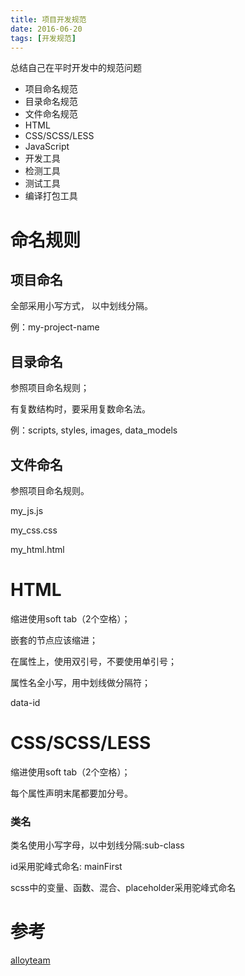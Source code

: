 ```yaml
---
title: 项目开发规范
date: 2016-06-20
tags: [开发规范]
---
```


总结自己在平时开发中的规范问题

- 项目命名规范
- 目录命名规范
- 文件命名规范
- HTML
- CSS/SCSS/LESS
- JavaScript
- 开发工具
- 检测工具
- 测试工具
- 编译打包工具

<!-- more -->

# 命名规则

## 项目命名

全部采用小写方式， 以中划线分隔。

例：my-project-name

## 目录命名

参照项目命名规则；

有复数结构时，要采用复数命名法。

例：scripts, styles, images, data_models

## 文件命名

参照项目命名规则。

my_js.js

my_css.css

my_html.html



# HTML

缩进使用soft tab（2个空格）；

嵌套的节点应该缩进；

在属性上，使用双引号，不要使用单引号；

属性名全小写，用中划线做分隔符；

data-id

# CSS/SCSS/LESS

缩进使用soft tab（2个空格）；

每个属性声明末尾都要加分号。

### 类名

类名使用小写字母，以中划线分隔:sub-class

id采用驼峰式命名: mainFirst

scss中的变量、函数、混合、placeholder采用驼峰式命名


# 参考

[alloyteam](http://alloyteam.github.io/CodeGuide/)
